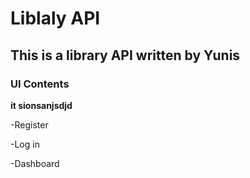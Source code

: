 # Liblaly API
## This is a library API written by Yunis








































### UI Contents
**it sionsanjsdjd**

-Register

-Log in

-Dashboard

